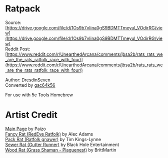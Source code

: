 # Ratpack
Source: [https://drive.google.com/file/d/1Os9b7vIina0gS9BDMTTmeyuI_VOdirRG/view](https://drive.google.com/file/d/1Os9b7vIina0gS9BDMTTmeyuI_VOdirRG/view)<br />
Reddit Post: [https://www.reddit.com/r/UnearthedArcana/comments/jbsa2b/rats_rats_we_are_the_rats_ratfolk_race_with_four/](https://www.reddit.com/r/UnearthedArcana/comments/jbsa2b/rats_rats_we_are_the_rats_ratfolk_race_with_four/)

Author: [DresdinSeven](https://www.reddit.com/user/DresdinSeven)<br />
Converted by [gac64k56](https://www.reddit.com/user/gac64k56/)

For use with 5e Tools Homebrew

# Artist Credit
[Main Page](images/packrat.png) by Paizo<br />
[Fancy Rat (RedEye Ratfolk)](images/fancyrat.png) by Alec Adams<br />
[Pack Rat (Ratfolk gnawer)](images/packrat.png) by Tim Kings-Lynne<br />
[Sewer Rat (Gutter Runner)](images/sewerrat.png) by Black Hole Entertainment<br />
[Wood Rat (Grass Shaman - Plaguenest)](images/woodrat.png) by BrittMartin